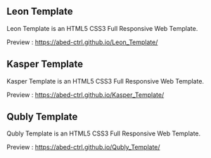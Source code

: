  ## Leon Template

Leon Template is an HTML5 CSS3 Full Responsive Web Template.

Preview : https://abed-ctrl.github.io/Leon_Template/

## Kasper Template

Kasper Template is an HTML5 CSS3 Full Responsive Web Template.

Preview : https://abed-ctrl.github.io/Kasper_Template/

## Qubly Template

Qubly Template is an HTML5 CSS3 Full Responsive Web Template.

Preview : https://abed-ctrl.github.io/Qubly_Template/
